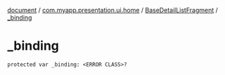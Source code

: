 [document](../../index.md) / [com.myapp.presentation.ui.home](../index.md) / [BaseDetailListFragment](index.md) / [_binding](./_binding.md)

# _binding

`protected var _binding: <ERROR CLASS>?`